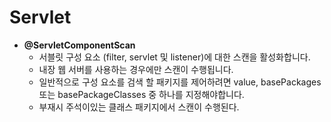 # Servlet

- **@ServletComponentScan**
	- 서블릿 구성 요소 (filter, servlet 및 listener)에 대한 스캔을 활성화합니다.
	- 내장 웹 서버를 사용하는 경우에만 스캔이 수행됩니다.
	- 일반적으로 구성 요소를 검색 할 패키지를 제어하려면 value, basePackages 또는 basePackageClasses 중 하나를 지정해야합니다.
	- 부재시 주석이있는 클래스 패키지에서 스캔이 수행된다.
